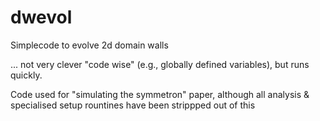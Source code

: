 dwevol
======

Simplecode to evolve 2d domain walls

... not very clever "code wise" (e.g., globally defined variables), but runs quickly.

Code used for "simulating the symmetron" paper, although all analysis & specialised setup rountines have been strippped out of this
